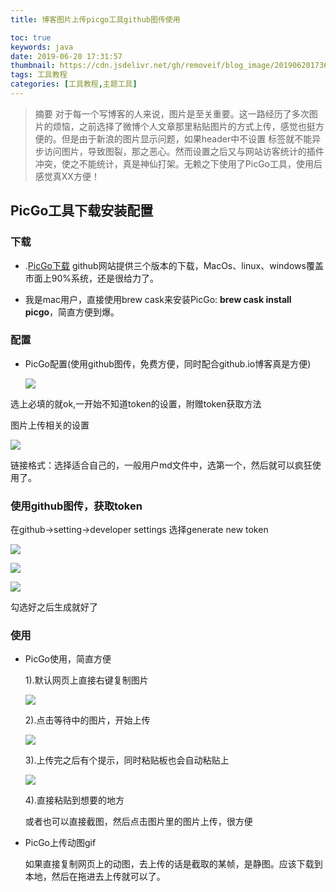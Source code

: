 ```yaml
---
title: 博客图片上传picgo工具github图传使用

toc: true
keywords: java
date: 2019-06-20 17:31:57
thumbnail: https://cdn.jsdelivr.net/gh/removeif/blog_image/20190620173650.png
tags: 工具教程
categories: [工具教程,主题工具]
---
```

> 摘要
对于每一个写博客的人来说，图片是至关重要。这一路经历了多次图片的烦恼，之前选择了微博个人文章那里粘贴图片的方式上传，感觉也挺方便的。但是由于新浪的图片显示问题，如果header中不设置<!-- <meta name="referrer" content="no-referrer" /> 解决图片过期问题--> 标签就不能异步访问图片，导致图裂，那之恶心。然而设置之后又与网站访客统计的插件冲突，使之不能统计，真是神仙打架。无赖之下使用了PicGo工具，使用后感觉真XX方便！
<!-- more -->
## PicGo工具下载安装配置

### 下载

- .[PicGo下载](https://github.com/Molunerfinn/PicGo) github网站提供三个版本的下载，MacOs、linux、windows覆盖市面上90%系统，还是很给力了。

- 我是mac用户，直接使用brew cask来安装PicGo: **brew cask install picgo**，简直方便到爆。

### 配置

- PicGo配置(使用github图传，免费方便，同时配合github.io博客真是方便)

  ![](https://cdn.jsdelivr.net/gh/removeif/blog_image/20190620173723.png)

选上必填的就ok,一开始不知道token的设置，附赠token获取方法

图片上传相关的设置

![](https://cdn.jsdelivr.net/gh/removeif/blog_image/20190620173650.png)

链接格式：选择适合自己的，一般用户md文件中，选第一个，然后就可以疯狂使用了。

### 使用github图传，获取token

在github->setting->developer settings 选择generate new token

![](https://cdn.jsdelivr.net/gh/removeif/blog_image/20190620170732.png)

![](https://cdn.jsdelivr.net/gh/removeif/blog_image/20190620171238.png)

![](https://cdn.jsdelivr.net/gh/removeif/blog_image/20190620173443.png)

勾选好之后生成就好了

### 使用

- PicGo使用，简直方便

  1).默认网页上直接右键复制图片

  ![](https://cdn.jsdelivr.net/gh/removeif/blog_image/20190620172136.png)

  2).点击等待中的图片，开始上传

  ![](https://cdn.jsdelivr.net/gh/removeif/blog_image/20190620172046.png)

  3).上传完之后有个提示，同时粘贴板也会自动粘贴上

  ![](https://cdn.jsdelivr.net/gh/removeif/blog_image/20190620173543.png)

  4).直接粘贴到想要的地方

  或者也可以直接截图，然后点击图片里的图片上传，很方便

- PicGo上传动图gif

  如果直接复制网页上的动图，去上传的话是截取的某帧，是静图。应该下载到本地，然后在拖进去上传就可以了。

  
  